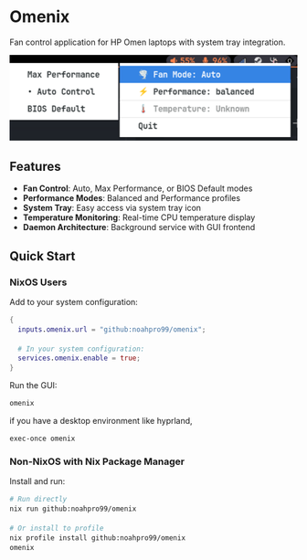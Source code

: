 # Omenix

Fan control application for HP Omen laptops with system tray integration.

![Image](readme-assets/image.png)

## Features

- **Fan Control**: Auto, Max Performance, or BIOS Default modes
- **Performance Modes**: Balanced and Performance profiles
- **System Tray**: Easy access via system tray icon
- **Temperature Monitoring**: Real-time CPU temperature display
- **Daemon Architecture**: Background service with GUI frontend

## Quick Start

### NixOS Users

Add to your system configuration:

```nix
{
  inputs.omenix.url = "github:noahpro99/omenix";

  # In your system configuration:
  services.omenix.enable = true;
}
```

Run the GUI:

```bash
omenix
```

if you have a desktop environment like hyprland,

```
exec-once omenix
```

### Non-NixOS with Nix Package Manager

Install and run:

```bash
# Run directly
nix run github:noahpro99/omenix

# Or install to profile
nix profile install github:noahpro99/omenix
omenix
```
